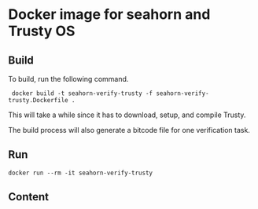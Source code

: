 # Docker image for seahorn and Trusty OS

## Build 
To build, run the following command.

  ```
   docker build -t seahorn-verify-trusty -f seahorn-verify-trusty.Dockerfile .
  ```

This will take a while since it has to download, setup, and compile Trusty.

The build process will also generate a bitcode file for one verification task.

  
## Run

```
docker run --rm -it seahorn-verify-trusty
```

## Content
